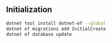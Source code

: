 ## Initialization

```bash
dotnet tool install dotnet-ef --global
dotnet ef migrations add InitialCreate
dotnet ef database update
```